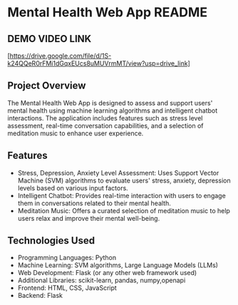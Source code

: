 # Mental Health Web App README

## DEMO VIDEO LINK
[https://drive.google.com/file/d/1S-k24QQeR0rFMi1dGqxEUcs8uMUVrmMT/view?usp=drive_link]

## Project Overview
The Mental Health Web App is designed to assess and support users' mental health using machine learning algorithms and intelligent chatbot interactions. The application includes features such as stress level assessment, real-time conversation capabilities, and a selection of meditation music to enhance user experience.

## Features
* Stress, Depression, Anxiety Level Assessment: Uses Support Vector Machine (SVM) algorithms to evaluate users' stress, anxiety, depression levels based on various input factors.
* Intelligent Chatbot: Provides real-time interaction with users to engage them in conversations related to their mental health.
* Meditation Music: Offers a curated selection of meditation music to help users relax and improve their mental well-being.

## Technologies Used
* Programming Languages: Python
* Machine Learning: SVM algorithms, Large Language Models (LLMs)
* Web Development: Flask (or any other web framework used)
* Additional Libraries: scikit-learn, pandas, numpy,openapi
* Frontend: HTML, CSS, JavaScript
* Backend: Flask

